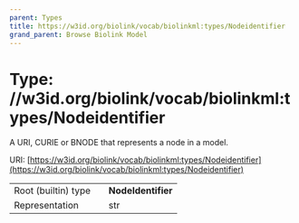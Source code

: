 ```yaml
---
parent: Types
title: https://w3id.org/biolink/vocab/biolinkml:types/Nodeidentifier
grand_parent: Browse Biolink Model
---
```


# Type: //w3id.org/biolink/vocab/biolinkml:types/Nodeidentifier


A URI, CURIE or BNODE that represents a node in a model.

URI: [https://w3id.org/biolink/vocab/biolinkml:types/Nodeidentifier](https://w3id.org/biolink/vocab/biolinkml:types/Nodeidentifier)

|  |  |  |
| --- | --- | --- |
| Root (builtin) type | | **NodeIdentifier** |
| Representation | | str |
